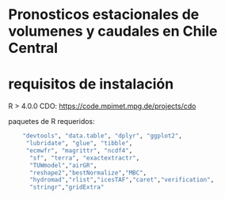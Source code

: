 # Pronosticos estacionales de volumenes y caudales en Chile Central

# requisitos de instalación
R > 4.0.0
CDO: https://code.mpimet.mpg.de/projects/cdo

paquetes de R requeridos:
```ruby
    "devtools", "data.table", "dplyr", "ggplot2",
     "lubridate", "glue", "tibble",
     "ecmwfr", "magrittr", "ncdf4",
      "sf", "terra", "exactextractr",
      "TUWmodel","airGR",
      "reshape2","bestNormalize","MBC",
      "hydromad","rlist","icesTAF","caret","verification",
      "stringr","gridExtra"
```


